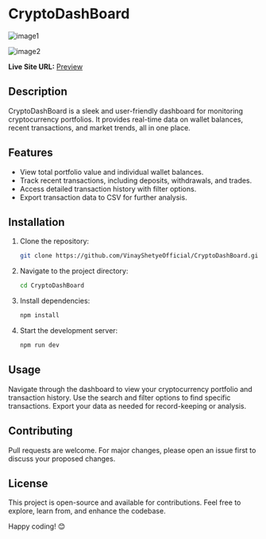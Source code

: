  # CryptoDashBoard
![image1](https://github.com/user-attachments/assets/8e481d35-bfd3-4535-b713-5aeb446678f4)              
                       
![image2](https://github.com/user-attachments/assets/2d6a9ed3-03cd-48a5-9aff-99d3f871a88d)           
    
   
**Live Site URL:** [Preview](https://66a851dfc3a7bcc679e5f76c--super-lollipop-0c695b.netlify.app/)   

## Description   
CryptoDashBoard is a sleek and user-friendly dashboard for monitoring cryptocurrency portfolios. It provides real-time data on wallet balances, recent transactions, and market trends, all in one place.

## Features
- View total portfolio value and individual wallet balances.
- Track recent transactions, including deposits, withdrawals, and trades.
- Access detailed transaction history with filter options.
- Export transaction data to CSV for further analysis.

## Installation
1. Clone the repository:
    ```bash
    git clone https://github.com/VinayShetyeOfficial/CryptoDashBoard.git
    ```
2. Navigate to the project directory:
    ```bash
    cd CryptoDashBoard
    ```
3. Install dependencies:
    ```bash
    npm install
    ```
4. Start the development server:
    ```bash
    npm run dev
    ```

## Usage
Navigate through the dashboard to view your cryptocurrency portfolio and transaction history. Use the search and filter options to find specific transactions. Export your data as needed for record-keeping or analysis.

## Contributing
Pull requests are welcome. For major changes, please open an issue first to discuss your proposed changes.

## License
This project is open-source and available for contributions. Feel free to explore, learn from, and enhance the codebase.

Happy coding! 😊

